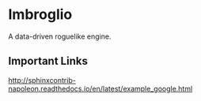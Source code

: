 # Imbroglio
A data-driven roguelike engine.


## Important Links
http://sphinxcontrib-napoleon.readthedocs.io/en/latest/example_google.html
